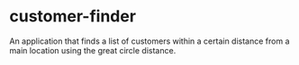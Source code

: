 # customer-finder
An application that finds a list of customers within a certain distance from a main location using the great circle distance.
